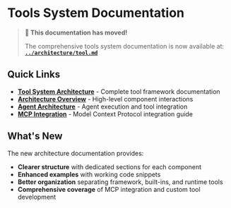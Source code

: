 # Tools System Documentation

> **📍 This documentation has moved!**
>
> The comprehensive tools system documentation is now available at:
> **[`../architecture/tool.md`](../architecture/tool.md)**

## Quick Links

- **[Tool System Architecture](../architecture/tool.md)** - Complete tool framework documentation
- **[Architecture Overview](../architecture/overview.md)** - High-level component interactions
- **[Agent Architecture](../architecture/agent.md)** - Agent execution and tool integration
- **[MCP Integration](./mcp.md)** - Model Context Protocol integration guide

## What's New

The new architecture documentation provides:
- **Clearer structure** with dedicated sections for each component
- **Enhanced examples** with working code snippets
- **Better organization** separating framework, built-ins, and runtime tools
- **Comprehensive coverage** of MCP integration and custom tool development